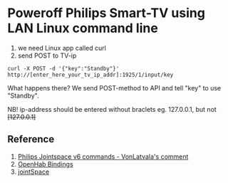 # Poweroff Philips Smart-TV using LAN Linux command line

1. we need Linux app called curl
2. send POST to TV-ip

```
curl -X POST -d '{"key":"Standby"}' http://[enter_here_your_tv_ip_addr]:1925/1/input/key
```

What happens there?
We send POST-method to API and tell "key" to use "Standby".

NB! ip-address should be entered without braclets eg. 127.0.0.1, but not ~~[127.0.0.1]~~

## Reference
1. [Philips Jointspace v6 commands  - VonLatvala's comment](https://gist.github.com/marcelrv/ee9a7cf97c227d069e4ee88d26691019)
1. [OpenHab Bindings](https://www.openhab.org/addons/bindings/jointspace1/)
1. [jointSpace](http://jointspace.sourceforge.net/)

